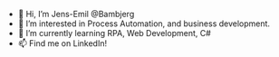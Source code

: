 - 👋 Hi, I’m Jens-Emil @Bambjerg
- 👀 I’m interested in Process Automation, and business development. 
- 🌱 I’m currently learning RPA, Web Development, C#
- 📫 Find me on LinkedIn! 

<!---
Bambjerg/Bambjerg is a ✨ special ✨ repository because its `README.md` (this file) appears on your GitHub profile.
You can click the Preview link to take a look at your changes.
--->
